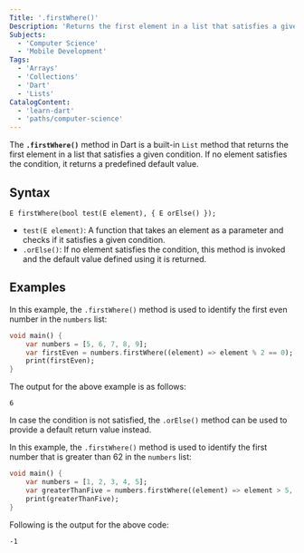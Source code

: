 ```yaml
---
Title: '.firstWhere()'
Description: 'Returns the first element in a list that satisfies a given condition.'
Subjects:
  - 'Computer Science'
  - 'Mobile Development'
Tags:
  - 'Arrays'
  - 'Collections'
  - 'Dart'
  - 'Lists'
CatalogContent:
  - 'learn-dart'
  - 'paths/computer-science'
---
```


The **`.firstWhere()`** method in Dart is a built-in `List` method that returns the first element in a list that satisfies a given condition. If no element satisfies the condition, it returns a predefined default value.

## Syntax

```pseudo
E firstWhere(bool test(E element), { E orElse() });
```

- `test(E element)`: A function that takes an element as a parameter and checks if it satisfies a given condition.
- `.orElse()`: If no element satisfies the condition, this method is invoked and the default value defined using it is returned.

## Examples

In this example, the `.firstWhere()` method is used to identify the first even number in the `numbers` list:

```dart
void main() {
    var numbers = [5, 6, 7, 8, 9];
    var firstEven = numbers.firstWhere((element) => element % 2 == 0);
    print(firstEven);
}
```

The output for the above example is as follows:

```shell
6
```

In case the condition is not satisfied, the `.orElse()` method can be used to provide a default return value instead.

In this example, the `.firstWhere()` method is used to identify the first number that is greater than 62 in the `numbers` list:

```dart
void main() {
    var numbers = [1, 2, 3, 4, 5];
    var greaterThanFive = numbers.firstWhere((element) => element > 5, orElse: () => -1);
    print(greaterThanFive);
}
```

Following is the output for the above code:

```shell
-1
```
